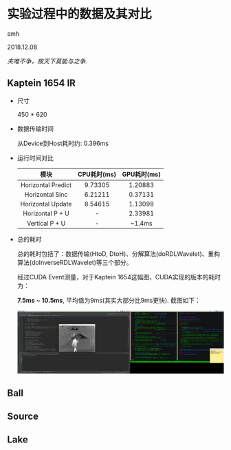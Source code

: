 # 实验过程中的数据及其对比

smh

2018.12.08

*夫唯不争，故天下莫能与之争.*

## Kaptein 1654 IR

* 尺寸

  450 * 620
  
* 数据传输时间

  从Device到Host耗时约: 0.396ms

* 运行时间对比

  |   模块                |  CPU耗时(ms)  |  GPU耗时(ms)  |
  | :-----------------:  | :---------:  | :-------:   |
  |  Horizontal Predict  |  9.73305   |  1.20883  | 
  |  Horizontal Sinc     |  6.21211   |  0.37131  |
  |  Horizontal Update   |  8.54615   |  1.13098  |
  |  Horizontal P + U    |     -      |  2.33981  |
  |  Vertical P + U      |     -      |  ~1.4ms   |
  
  
* 总的耗时

  总的耗时包括了：数据传输(HtoD, DtoH)、分解算法(doRDLWavelet)、重构算法(doInverseRDLWavelet)等三个部分。
  
  经过CUDA Event测量，对于Kaptein 1654这幅图，CUDA实现的版本的耗时为：
  
  **7.5ms ~ 10.5ms**, 平均值为9ms(其实大部分比9ms更快). 截图如下：
  
  ![运行结果截图](RDLWavelet_CUDA0.png)


## Ball



## Source



## Lake
